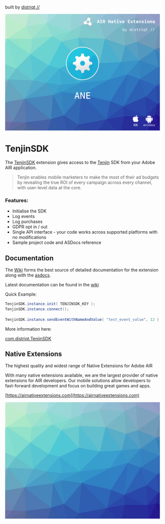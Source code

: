 built by [distriqt //](https://airnativeextensions.com) 

![](images/hero.png)

# TenjinSDK

The [TenjinSDK](https://airnativeextensions.com/extension/com.distriqt.TenjinSDK) extension 
gives access to the [Tenjin](https://www.tenjin.io/) SDK from your Adobe AIR application.

>
> Tenjin enables mobile marketers to make the most of their ad budgets by revealing the true ROI of every campaign across every channel, with user-level data at the core.
>


### Features:

- Initialise the SDK
- Log events
- Log purchases
- GDPR opt in / out 
- Single API interface - your code works across supported platforms with no modifications
- Sample project code and ASDocs reference



## Documentation

The [Wiki](https://github.com/distriqt/ANE-TenjinSDK/wiki) forms the best source of detailed documentation for the extension along with the [asdocs](https://distriqt.github.io/ANE-TenjinSDK/asdocs). 



Latest documentation can be found in the [wiki](https://github.com/distriqt/ANE-TenjinSDK/wiki)

Quick Example: 

```actionscript
TenjinSDK.instance.init( TENJINSDK_KEY );
TenjinSDK.instance.connect();

TenjinSDK.instance.sendEventWithNameAndValue( "test_event_value", 12 );
```

More information here: 

[com.distriqt.TenjinSDK](https://airnativeextensions.com/extension/com.distriqt.TenjinSDK)



## Native Extensions

The highest quality and widest range of Native Extensions for Adobe AIR

With many native extensions available, we are the largest provider of native extensions for AIR developers. 
Our mobile solutions allow developers to fast-forward development and focus on building great games and apps.

[https://airnativeextensions.com](https://airnativeextensions.com)




![](images/promo.png)



